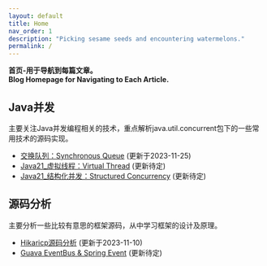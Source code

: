 ```yaml
---
layout: default
title: Home
nav_order: 1
description: "Picking sesame seeds and encountering watermelons."
permalink: /
---
```


**首页-用于导航到每篇文章。  
Blog Homepage for Navigating to Each Article.**

## Java并发  
主要关注Java并发编程相关的技术，重点解析java.util.concurrent包下的一些常用技术的源码实现。  
+ [交换队列：Synchronous Queue](/java/syncQueue) (更新于2023-11-25)
+ [Java21_虚拟线程：Virtual Thread](/java/virtualthread) (更新待定)  
+ [Java21_结构化并发：Structured Concurrency](/java/structuredConcurrency) (更新待定)
  
## 源码分析  
主要分析一些比较有意思的框架源码，从中学习框架的设计及原理。
+ [Hikaricp源码分析](/note/hikaricp) (更新于2023-11-10)  
+ [Guava EventBus & Spring Event](/note/event) (更新待定)  

